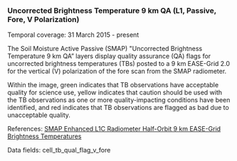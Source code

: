 ### Uncorrected Brightness Temperature 9 km QA (L1, Passive, Fore, V Polarization)
Temporal coverage: 31 March 2015 - present

The Soil Moisture Active Passive (SMAP) "Uncorrected Brightness Temperature 9 km QA” layers display quality assurance (QA) flags for uncorrected brightness temperatures (TBs) posted to a 9 km EASE-Grid 2.0 for the vertical (V) polarization of the fore scan from the SMAP radiometer.

Within the image, green indicates that TB observations have acceptable quality for science use, yellow indicates that caution should be used with the TB observations as one or more quality-impacting conditions have been identified, and red indicates that TB observations are flagged as bad due to unacceptable quality.

References: [SMAP Enhanced L1C Radiometer Half-Orbit 9 km EASE-Grid Brightness Temperatures](http://nsidc.org/data/SPL1CTB_E)

Data fields: cell_tb_qual_flag_v_fore
